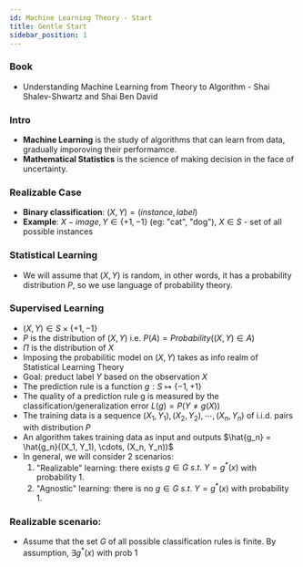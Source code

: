 ```yaml
---
id: Machine Learning Theory - Start
title: Gentle Start
sidebar_position: 1
---
```


### Book

- Understanding Machine Learning from Theory to Algorithm - Shai Shalev-Shwartz and Shai Ben David

### Intro

- **Machine Learning** is the study of algorithms that can learn from data, gradually imporoving their performamce.
- **Mathematical Statistics** is the science of making decision in the face of uncertainty.

### Realizable Case

- **Binary classification**: $(X, Y) = (instance, label)$
- **Example**: $X - image, Y \in \{+1, -1\}$ (eg: "cat", "dog"), $X \in S$ - set of all possible instances

### Statistical Learning

- We will assume that $(X, Y)$ is random, in other words, it has a probability distribution $P$, so we use language of probability theory.

### Supervised Learning

- $(X, Y) \in S \times \{+1, -1\}$
- $P$ is the distribution of $(X,Y)$ i.e. $P(A) = Probability((X, Y) \in A)$
- $\Pi$ is the distribution of $X$
- Imposing the probabilitic model on $(X, Y)$ takes as info realm of Statistical Learning Theory
- Goal: preduct label $Y$ based on the observation $X$
- The prediction rule is a function $g:S\mapsto\{-1, +1\}$
- The quality of a prediction rule g is measured by the classification/generalization error $L(g) = P(Y \neq g(X))$
- The training data is a sequence $(X_1, Y_1), (X_2, Y_2), \cdots, (X_n, Y_n)$ of i.i.d. pairs with distribution $P$
- An algorithm takes training data as input and outputs $\hat{g_n} = \hat{g_n}((X_1, Y_1), \cdots, (X_n, Y_n))$
- In general, we will consider 2 scenarios:
    1. "Realizable" learning: there exists $g \in G\:s.t.\:Y=g^{*}(x)$ with probability 1.
    2. "Agnostic" learning: there is no $g \in G\:s.t.\:Y=g^{*}(x)$ with probability 1.

### Realizable scenario:

- Assume that the set $G$ of all possible classification rules is finite. By assumption, $\exists g^{*}(x)$ with prob 1

